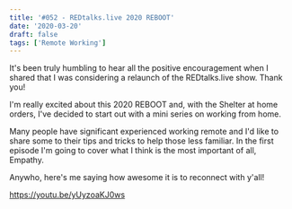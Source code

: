 ```yaml
---
title: '#052 - REDtalks.live 2020 REBOOT'
date: '2020-03-20'
draft: false
tags: ['Remote Working']
---
```


It's been truly humbling to hear all the positive encouragement when I shared that I was considering a relaunch of the REDtalks.live show. Thank you!

I'm really excited about this 2020 REBOOT and, with the Shelter at home orders, I've decided to start out with a mini series on working from home.

Many people have significant experienced working remote and I'd like to share some to their tips and tricks to help those less familiar. In the first episode I'm going to cover what I think is the most important of all, Empathy.

Anywho, here's me saying how awesome it is to reconnect with y'all!

https://youtu.be/yUyzoaKJ0ws